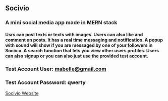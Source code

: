 ## Socivio
### A mini social media app made in MERN stack

#### Usrs can post texts or texts with images. Users can also like and comment on posts. It has a real time messaging and notification. A popup with sound will show if you are messaged by one of your followers in Socivio. A search function that lets you view other users profiles. Users can also signup or you can also just use the provided test account.

### Test Account User: mabelle@gmail.com
### Test Account Password: qwerty

[Socivio Website](https://socivio.herokuapp.com/login)
